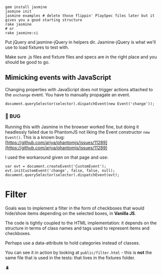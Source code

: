 ```
gem install jasmine
jasmine init
jasmine examples # delete those flippin' PlaySpec files later but it gives you a good starting structure
rake jasmine
# or
rake jasmine:ci
```

Put jQuery and jasmine-jQuery in helpers dir. Jasmine-jQuery is what we'll use to load fixtures to test with.

Make sure .js files and fixture files and specs are in the right place and you should be good to go.

## Mimicking events with JavaScript

Changing properties with JavaScript does not trigger actions attached to the `onchange` event. You have to manually propagate an event.

```
document.querySelector(selector).dispatchEvent(new Event('change'));
```

### :bug: BUG

Running this with Jasmine in the browser worked fine, but doing it headlessly failed due to PhantomJS not liking the Event constructor `new Event()`. This is a known bug: [https://github.com/ariya/phantomjs/issues/11289](https://github.com/ariya/phantomjs/issues/11289)

I used the workaround given on that page and use:

```
var evt = document.createEvent('CustomEvent');
evt.initCustomEvent('change', false, false, null);
document.querySelector(selector).dispatchEvent(evt);
```

# Filter

Goals was to implement a filter in the form of checkboxes that would hide/show items depending on the selected boxes, in __Vanilla JS__.

The code is tightly coupled to the HTML implementation: it depends on the structure in terms of class names and tags used to represent items and checkboxes.

Perhaps use a data-attribute to hold categories instead of classes.

You can see it in action by looking at `public/filter.html` - this is __not__ the same file that is used in the tests: that lives in the fixtures folder.

:beetle:

